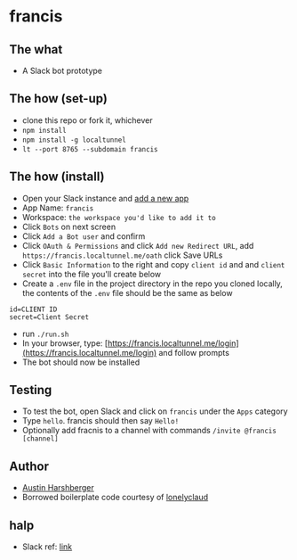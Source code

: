 # francis

## The what
- A Slack bot prototype

## The how (set-up)
- clone this repo or fork it, whichever
- `npm install`
- `npm install -g localtunnel`
- `lt --port 8765 --subdomain francis`

## The how (install)
- Open your Slack instance and [add a new app](https://api.slack.com/apps)
- App Name: `francis`
- Workspace: `the workspace you'd like to add it to`
- Click `Bots` on next screen
- Click `Add a Bot user` and confirm
- Click `OAuth & Permissions` and click `Add new Redirect URL`, add `https://francis.localtunnel.me/oath` click Save URLs
- Click `Basic Information` to the right and copy `client id` and and `client secret` into the file you'll create below
- Create a `.env` file in the project directory in the repo you cloned locally, the contents of the `.env` file should be the same as below

```
id=CLIENT ID
secret=Client Secret

```
- run `./run.sh`
- In your browser, type: [https://francis.localtunnel.me/login](https://francis.localtunnel.me/login) and follow prompts
- The bot should now be installed

## Testing
- To test the bot, open Slack and click on `francis` under the `Apps` category 
- Type `hello`. francis should then say `Hello!`
- Optionally add fracnis to a channel with commands `/invite @francis [channel]`

## Author
- [Austin Harshberger](https://github.com/aharshbe)
- Borrowed boilerplate code courtesy of [lonelyclaud](https://github.com/lonelyclaud)


## halp
- Slack ref: [link](https://api.slack.com/tutorials/easy-peasy-bots)

